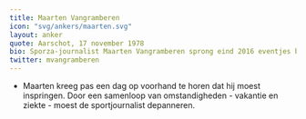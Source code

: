 ```yaml
---
title: Maarten Vangramberen
icon: "svg/ankers/maarten.svg"
layout: anker
quote: Aarschot, 17 november 1978
bio: Sporza-journalist Maarten Vangramberen sprong eind 2016 eventjes bij voor een paar collega's die afwezig zijn voor het presenteren van Het Journaal.
twitter: mvangramberen
---
```


* Maarten kreeg pas een dag op voorhand te horen dat hij moest inspringen. Door een samenloop van omstandigheden - vakantie en ziekte - moest de sportjournalist depanneren.
